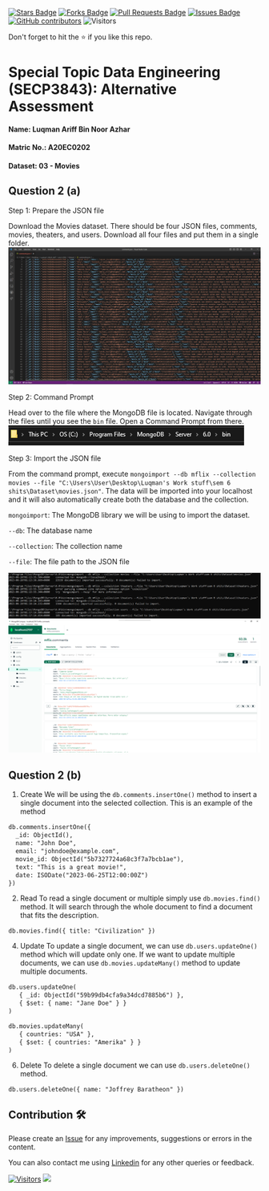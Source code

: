 <a href="https://github.com/drshahizan/SECP3843/stargazers"><img src="https://img.shields.io/github/stars/drshahizan/SECP3843" alt="Stars Badge"/></a>
<a href="https://github.com/drshahizan/SECP3843/network/members"><img src="https://img.shields.io/github/forks/drshahizan/SECP3843" alt="Forks Badge"/></a>
<a href="https://github.com/drshahizan/SECP3843/pulls"><img src="https://img.shields.io/github/issues-pr/drshahizan/SECP3843" alt="Pull Requests Badge"/></a>
<a href="https://github.com/drshahizan/SECP3843/issues"><img src="https://img.shields.io/github/issues/drshahizan/SECP3843" alt="Issues Badge"/></a>
<a href="https://github.com/drshahizan/SECP3843/graphs/contributors"><img alt="GitHub contributors" src="https://img.shields.io/github/contributors/drshahizan/SECP3843?color=2b9348"></a>
![Visitors](https://api.visitorbadge.io/api/visitors?path=https%3A%2F%2Fgithub.com%2Fdrshahizan%2FSECP3843&labelColor=%23d9e3f0&countColor=%23697689&style=flat)


Don't forget to hit the :star: if you like this repo.
# Special Topic Data Engineering (SECP3843): Alternative Assessment

#### Name: Luqman Ariff Bin Noor Azhar
#### Matric No.: A20EC0202
#### Dataset: 03 - Movies

## Question 2 (a)
Step 1: Prepare the JSON file

Download the Movies dataset. There should be four JSON files, comments, movies, theaters, and users. Download all four files and put them in a single folder.
![Q2](files/images/pic4.png)

Step 2: Command Prompt

Head over to the file where the MongoDB file is located. Navigate through the files until you see the `bin` file. Open a Command Prompt from there. <br>
![Q2](files/images/pic3.png)

Step 3: Import the JSON file

From the command prompt, execute `mongoimport --db mflix --collection movies --file "C:\Users\User\Desktop\Luqman's Work stuff\sem 6 shits\Dataset\movies.json"`. The data will be imported into your localhost and it will also automatically create both the database and the collection.

`mongoimport`: The MongoDB library we will be using to import the dataset. <br>

`--db`: The database name <br>

`--collection`: The collection name <br>

`--file`: The file path to the JSON file <br>

![Q2](files/images/pic1.png)
![Q2](files/images/pic2.png)
## Question 2 (b)
1. Create
We will be using the `db.comments.insertOne()` method to insert a single document into the selected collection. This is an example of the method
```
db.comments.insertOne({
  _id: ObjectId(),
  name: "John Doe",
  email: "johndoe@example.com",
  movie_id: ObjectId("5b7327724a68c3f7a7bcb1ae"),
  text: "This is a great movie!",
  date: ISODate("2023-06-25T12:00:00Z")
})
```

2. Read
To read a single document or multiple simply use `db.movies.find()` method. It will search through the whole document to find a document that fits the description. 
```
db.movies.find({ title: "Civilization" })
```

4. Update
To update a single document, we can use `db.users.updateOne()` method which will update only one. If we want to update multiple documents, we can use `db.movies.updateMany()` method to update multiple documents.
```
db.users.updateOne(
   { _id: ObjectId("59b99db4cfa9a34dcd7885b6") },
   { $set: { name: "Jane Doe" } }
)
```

```
db.movies.updateMany(
   { countries: "USA" },
   { $set: { countries: "Amerika" } }
)
```

6. Delete
To delete a single document we can use `db.users.deleteOne()` method.
```
db.users.deleteOne({ name: "Joffrey Baratheon" })
```

## Contribution 🛠️
Please create an [Issue](https://github.com/drshahizan/special-topic-data-engineering/issues) for any improvements, suggestions or errors in the content.

You can also contact me using [Linkedin](https://www.linkedin.com/in/drshahizan/) for any other queries or feedback.

[![Visitors](https://api.visitorbadge.io/api/visitors?path=https%3A%2F%2Fgithub.com%2Fdrshahizan&labelColor=%23697689&countColor=%23555555&style=plastic)](https://visitorbadge.io/status?path=https%3A%2F%2Fgithub.com%2Fdrshahizan)
![](https://hit.yhype.me/github/profile?user_id=81284918)

